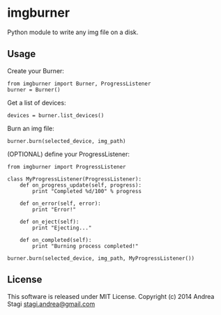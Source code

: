 imgburner
=========
Python module to write any img file on a disk.

Usage
-----
Create your Burner:

    from imgburner import Burner, ProgressListener
    burner = Burner()

Get a list of devices:

    devices = burner.list_devices()

Burn an img file:

    burner.burn(selected_device, img_path)

(OPTIONAL) define your ProgressListener:

    from imgburner import ProgressListener

    class MyProgressListener(ProgressListener):
        def on_progress_update(self, progress):
            print "Completed %d/100" % progress

        def on_error(self, error):
            print "Error!"

        def on_eject(self):
            print "Ejecting..."

        def on_completed(self):
            print "Burning process completed!"

    burner.burn(selected_device, img_path, MyProgressListener())

License
-------
This software is released under MIT License. Copyright (c) 2014 Andrea Stagi <stagi.andrea@gmail.com>